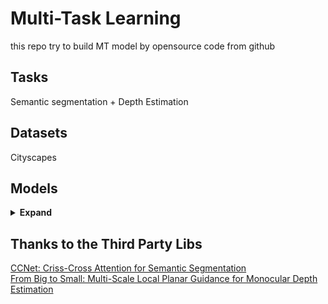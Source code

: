 # Multi-Task Learning
this repo try to build MT model by opensource code from github

## Tasks
Semantic segmentation + Depth Estimation

## Datasets
Cityscapes

## Models
<details><summary> <b>Expand</b> </summary>

```
Laugh u
```

</details>

## Thanks to the Third Party Libs
[CCNet: Criss-Cross Attention for Semantic Segmentation](https://github.com/speedinghzl/CCNet)    
[From Big to Small: Multi-Scale Local Planar Guidance for Monocular Depth Estimation](https://github.com/cleinc/bts)
